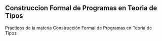 ## Construccion Formal de Programas en Teoria de Tipos

Prácticos de la materia Construcción Formal de Programas en Teoría de Tipos
